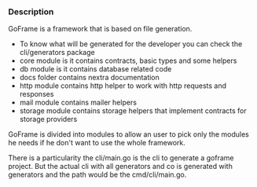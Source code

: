 ### Description 

GoFrame is a framework that is based on file generation. 
- To know what will be generated for the developer you can check the cli/generators package
- core module is it contains contracts, basic types and some helpers 
- db module is it contains database related code
- docs folder contains nextra documentation
- http module contains http helper to work with http requests and responses
- mail module contains mailer helpers
- storage module contains storage helpers that implement contracts for storage providers

GoFrame is divided into modules to allow an user to pick only the modules he needs if he don't want to use the whole framework.

There is a particularity the cli/main.go is the cli to generate a goframe project. 
But the actual cli with all generators and co is generated with generators and the path would be the cmd/cli/main.go. 
